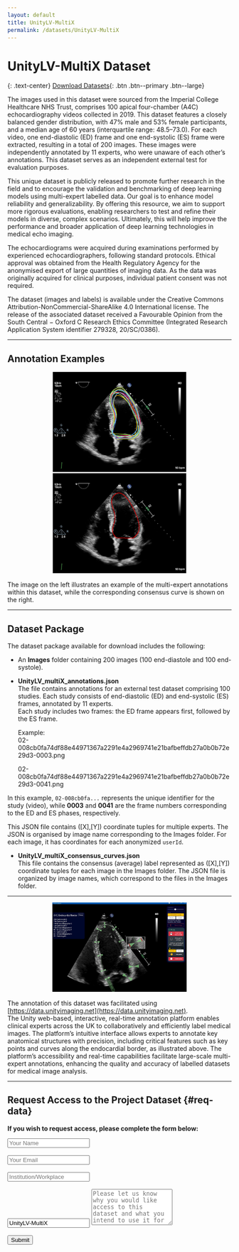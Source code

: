 ```yaml
---
layout: default
title: UnityLV-MultiX
permalink: /datasets/UnityLV-MultiX
---
```


<link rel="stylesheet" href="{{ '/assets/css/datasets.css' | relative_url }}">

<div class="page-wrap" markdown="1">



# UnityLV-MultiX Dataset


{: .text-center}
[Download Datasets](#req-data){: .btn .btn--primary .btn--large}

The images used in this dataset were sourced from the Imperial College Healthcare NHS Trust, comprises 100 apical four-chamber (A4C) echocardiography videos collected in 2019. This dataset features a closely balanced gender distribution, with 47% male and 53% female participants, and a median age of 60 years (interquartile range: 48.5–73.0). For each video, one end-diastolic (ED) frame and one end-systolic (ES) frame were extracted, resulting in a total of 200 images. These images were independently annotated by 11 experts, who were unaware of each other’s annotations. This dataset serves as an independent external test for evaluation purposes.

This unique dataset is publicly released to promote further research in the field and to encourage the validation and benchmarking of deep learning models using multi-expert labelled data. Our goal is to enhance model reliability and generalizability. By offering this resource, we aim to support more rigorous evaluations, enabling researchers to test and refine their models in diverse, complex scenarios. Ultimately, this will help improve the performance and broader application of deep learning technologies in medical echo imaging.

The echocardiograms were acquired during examinations performed by experienced echocardiographers, following standard protocols. Ethical approval was obtained from the Health Regulatory Agency for the anonymised export of large quantities of imaging data. As the data was originally acquired for clinical purposes, individual patient consent was not required.

The dataset (images and labels) is available under the Creative Commons Attribution-NonCommercial-ShareAlike 4.0 International license. The release of the associated dataset received a Favourable Opinion from the South Central − Oxford C Research Ethics Committee (Integrated Research Application System identifier 279328, 20/SC/0386).

---

## Annotation Examples

<div align="center">
  <img src="/assets/images/datasets/UnityLV-MultiX/pic2.png" width="300">
  <img src="/assets/images/datasets/UnityLV-MultiX/pic3.png" width="300">
</div>

The image on the left illustrates an example of the multi-expert annotations within this dataset, while the corresponding consensus curve is shown on the right.

---

## Dataset Package

The dataset package available for download includes the following:

- An **Images** folder containing 200 images (100 end-diastole and 100 end-systole).  
- **UnityLV_multiX_annotations.json**  
  The file contains annotations for an external test dataset comprising 100 studies. Each study consists of end-diastolic (ED) and end-systolic (ES) frames, annotated by 11 experts.  
  Each study includes two frames: the ED frame appears first, followed by the ES frame.  

  Example:  
  02-008cb0fa74df88e44971367a2291e4a2969741e21bafbeffdb27a0b0b72e29d3-0003.png
  
  02-008cb0fa74df88e44971367a2291e4a2969741e21bafbeffdb27a0b0b72e29d3-0041.png


In this example, `02-008cb0fa...` represents the unique identifier for the study (video), while **0003** and **0041** are the frame numbers corresponding to the ED and ES phases, respectively.  

This JSON file contains ([X],[Y]) coordinate tuples for multiple experts. The JSON is organised by image name corresponding to the Images folder. For each image, it has coordinates for each anonymized `userId`.  

- **UnityLV_multiX_consensus_curves.json**  
This file contains the consensus (average) label represented as ([X],[Y]) coordinate tuples for each image in the Images folder. The JSON file is organized by image names, which correspond to the files in the Images folder.

---

<div align="center">
<img src="/assets/images/datasets/UnityLV-MultiX/unityimaging.net_example.png" width="60%">
</div>

The annotation of this dataset was facilitated using [https://data.unityimaging.net](https://data.unityimaging.net).  
The Unity web-based, interactive, real-time annotation platform enables clinical experts across the UK to collaboratively and efficiently label medical images. The platform’s intuitive interface allows experts to annotate key anatomical structures with precision, including critical features such as key points and curves along the endocardial border, as illustrated above. The platform’s accessibility and real-time capabilities facilitate large-scale multi-expert annotations, enhancing the quality and accuracy of labelled datasets for medical image analysis.

---

## Request Access to the Project Dataset {#req-data}

**If you wish to request access, please complete the form below:**

<form action="https://formspree.io/f/mpwlgleg" method="POST">
  <input type="text" name="name" placeholder="Your Name" required><br><br>
  <input type="email" name="email" placeholder="Your Email" required><br><br>
  <input type="text" name="institution" placeholder="Institution/Workplace" required><br><br>
  <input type="text" name="dataset" value="UnityLV-MultiX" readonly>
  <textarea name="message" rows="5" placeholder="Please let us know why you would like access to this dataset and what you intend to use it for" required></textarea><br><br>
  <button type="submit" class="btn btn--primary btn--large">Submit</button>
</form>



